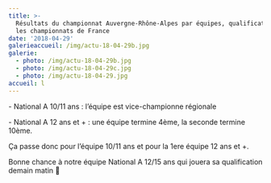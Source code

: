 ```yaml
---
title: >-
  Résultats du championnat Auvergne-Rhône-Alpes par équipes, qualificatif pour
  les championnats de France
date: '2018-04-29'
galerieaccueil: /img/actu-18-04-29b.jpg
galerie:
  - photo: /img/actu-18-04-29b.jpg
  - photo: /img/actu-18-04-29c.jpg
  - photo: /img/actu-18-04-29.jpg
accueil: l
---
```

\- National A 10/11 ans : l’équipe est vice-championne régionale

\- National A 12 ans et + : une équipe termine 4ème, la seconde termine 10ème.

Ça passe donc pour l’équipe 10/11 ans et pour la 1ere équipe 12 ans et +.



Bonne chance à notre équipe National A 12/15 ans qui jouera sa qualification demain matin 🤞
